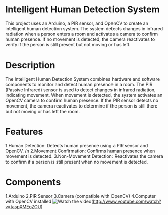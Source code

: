 # Intelligent Human Detection System
This project uses an Arduino, a PIR sensor, and OpenCV to create an intelligent human detection system. The system detects changes in infrared radiation when a person enters a room and activates a camera to confirm human presence. If no movement is detected, the camera reactivates to verify if the person is still present but not moving or has left.
# Description 
The Intelligent Human Detection System combines hardware and software components to monitor and detect human presence in a room. The PIR (Passive Infrared) sensor is used to detect changes in infrared radiation, indicating movement. When movement is detected, the system activates an OpenCV camera to confirm human presence. If the PIR sensor detects no movement, the camera reactivates to determine if the person is still there but not moving or has left the room.
# Features
1.Human Detection: Detects human presence using a PIR sensor and OpenCV. /n
2.Movement Confirmation: Confirms human presence when movement is detected.
3.Non-Movement Detection: Reactivates the camera to confirm if a person is still present when no movement is detected.
# Components
1.Arduino
2.PIR Sensor
3.Camera (compatible with OpenCV)
4.Computer with OpenCV installed
![Watch the video](http://img.youtube.com/vi/taspXMEoZOU/0.jp)(http://www.youtube.com/watch?v=taspXMEoZOU)

